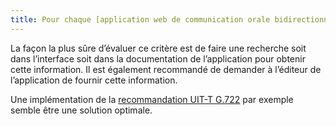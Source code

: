```yaml
---
title: Pour chaque [application web de communication orale bidirectionnelle](#application-web-de-communication-orale-bidirectionnelle), l’application est-elle capable d’encoder et de décoder cette communication avec une gamme de fréquences dont la limite supérieure est de 7 000 Hz au moins ?
---
```


La façon la plus sûre d’évaluer ce critère est de faire une recherche soit dans l’interface soit dans la documentation de l’application pour obtenir cette information. Il est également recommandé de demander à l’éditeur de l’application de fournir cette information.

Une implémentation de la [recommandation UIT-T G.722](https://www.itu.int/rec/T-REC-G.722/fr) par exemple semble être une solution optimale.
